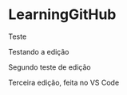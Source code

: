 # LearningGitHub
Teste

Testando a edição

Segundo teste de edição

Terceira edição, feita no VS Code
